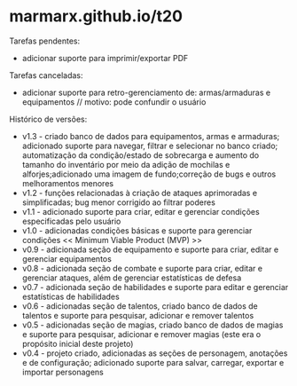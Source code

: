 # marmarx.github.io/t20

Tarefas pendentes:
- adicionar suporte para imprimir/exportar PDF

Tarefas canceladas:
- adicionar suporte para retro-gerenciamento de: armas/armaduras e equipamentos // motivo: pode confundir o usuário

Histórico de versões:<br>
- v1.3 - criado banco de dados para equipamentos, armas e armaduras; adicionado suporte para navegar, filtrar e selecionar no banco criado; automatização da condição/estado de sobrecarga e aumento do tamanho do inventário por meio da adição de mochilas e alforjes;adicionado uma imagem de fundo;correção de bugs e outros melhoramentos menores
- v1.2 - funções relacionadas à criação de ataques aprimoradas e simplificadas; bug menor corrigido ao filtrar poderes
- v1.1 - adicionado suporte para criar, editar e gerenciar condições especificadas pelo usuário
- v1.0 - adicionadas condições básicas e suporte para gerenciar condições << Minimum Viable Product (MVP) >>
- v0.9 - adicionada seção de equipamento e suporte para criar, editar e gerenciar equipamentos
- v0.8 - adicionada seção de combate e suporte para criar, editar e gerenciar ataques, além de gerenciar estatísticas de defesa
- v0.7 - adicionada seção de habilidades e suporte para editar e gerenciar estatísticas de habilidades
- v0.6 - adicionadas seção de talentos, criado banco de dados de talentos e suporte para pesquisar, adicionar e remover talentos
- v0.5 - adicionadas seção de magias, criado banco de dados de magias e suporte para pesquisar, adicionar e remover magias (este era o propósito inicial deste projeto)
- v0.4 - projeto criado, adicionadas as seções de personagem, anotações e de configuração; adicionado suporte para salvar, carregar, exportar e importar personagens
